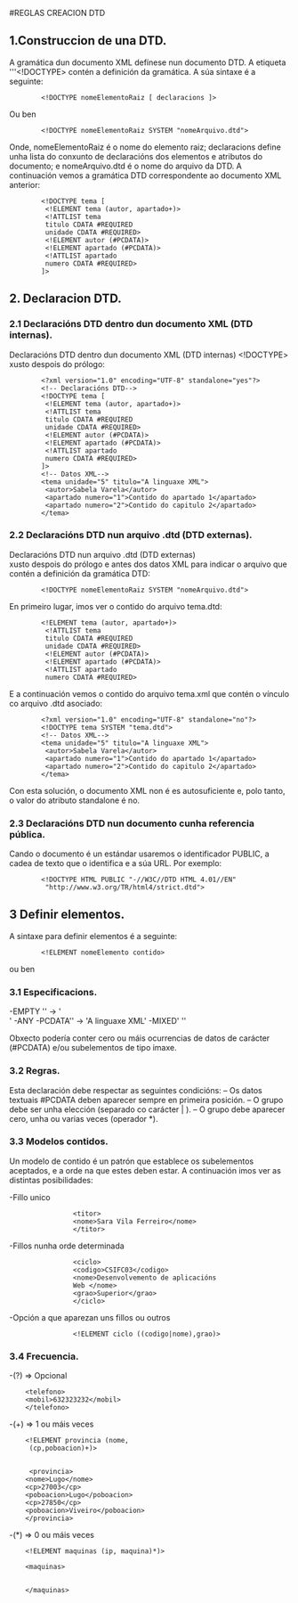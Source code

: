 #REGLAS CREACION DTD

## 1.Construccion de una DTD.
A gramática dun documento XML defínese nun documento DTD. 
A etiqueta  '''<!DOCTYPE> contén a definición da gramática. A súa sintaxe é a seguinte:

			<!DOCTYPE nomeElementoRaiz [ declaracions ]>
Ou ben

			<!DOCTYPE nomeElementoRaiz SYSTEM "nomeArquivo.dtd">
			
Onde, nomeElementoRaiz é o nome do elemento raiz; declaracions define unha lista 
do conxunto de declaracións dos elementos e atributos do documento; e nomeArquivo.dtd
é o nome do arquivo da DTD.
A continuación vemos a gramática DTD correspondente ao documento XML anterior:

			<!DOCTYPE tema [
			 <!ELEMENT tema (autor, apartado+)>
			 <!ATTLIST tema
			 titulo CDATA #REQUIRED
			 unidade CDATA #REQUIRED>
			 <!ELEMENT autor (#PCDATA)>
			 <!ELEMENT apartado (#PCDATA)>
			 <!ATTLIST apartado
			 numero CDATA #REQUIRED>
			]>
## 2. Declaracion DTD. 
			
### 2.1 Declaracións DTD dentro dun documento XML (DTD internas).			
			
Declaracións DTD dentro dun documento XML (DTD internas) <!DOCTYPE> xusto despois do prólogo:

			<?xml version="1.0" encoding="UTF-8" standalone="yes"?>
			<!-- Declaracións DTD-->
			<!DOCTYPE tema [
			 <!ELEMENT tema (autor, apartado+)>
			 <!ATTLIST tema
			 titulo CDATA #REQUIRED
			 unidade CDATA #REQUIRED>
			 <!ELEMENT autor (#PCDATA)>
			 <!ELEMENT apartado (#PCDATA)>
			 <!ATTLIST apartado
			 numero CDATA #REQUIRED>
			]>
			<!-- Datos XML-->
			<tema unidade="5" titulo="A linguaxe XML">
			 <autor>Sabela Varela</autor>
			 <apartado numero="1">Contido do apartado 1</apartado>
			 <apartado numero="2">Contido do capitulo 2</apartado>
			</tema>

### 2.2 Declaracións DTD nun arquivo .dtd (DTD externas).

Declaracións DTD nun arquivo .dtd (DTD externas) <!DOCTYPE nomeElementoRaiz SYSTEM "nomeArquivo.dtd">		
xusto despois do prólogo e antes dos datos XML para indicar o arquivo que contén a definición da gramática DTD:

			<!DOCTYPE nomeElementoRaiz SYSTEM "nomeArquivo.dtd">
			
En primeiro lugar, imos ver o contido do arquivo tema.dtd:

			<!ELEMENT tema (autor, apartado+)>
			 <!ATTLIST tema
			 titulo CDATA #REQUIRED
			 unidade CDATA #REQUIRED>
			 <!ELEMENT autor (#PCDATA)>
			 <!ELEMENT apartado (#PCDATA)>
			 <!ATTLIST apartado
			 numero CDATA #REQUIRED>

E a continuación vemos o contido do arquivo tema.xml que contén o vínculo co arquivo .dtd asociado:

			<?xml version="1.0" encoding="UTF-8" standalone="no"?>
			<!DOCTYPE tema SYSTEM "tema.dtd">
			<!-- Datos XML-->
			<tema unidade="5" titulo="A linguaxe XML">
			 <autor>Sabela Varela</autor>
			 <apartado numero="1">Contido do apartado 1</apartado>
			 <apartado numero="2">Contido do capitulo 2</apartado>
			</tema>

Con esta solución, o documento XML non é es autosuficiente e, polo tanto, o valor do atributo standalone é no.

### 2.3 Declaracións DTD nun documento cunha referencia pública.

Cando o documento é un estándar usaremos o identificador PUBLIC, a cadea de texto que o 
identifica e a súa URL. Por exemplo:

			<!DOCTYPE HTML PUBLIC "-//W3C//DTD HTML 4.01//EN"
			 "http://www.w3.org/TR/html4/strict.dtd">
			 
## 3 Definir elementos.

A sintaxe para definir elementos é a seguinte:

			<!ELEMENT nomeElemento contido>
ou ben
			<!ELEMENT nomeElemento (tipoDeContido)>	 

### 3.1 Especificacions.

-EMPTY '<!ELEMENT br EMPTY>' -> '<br />'
-ANY
-PCDATA'<!ELEMENT titulo (#PCDATA)>' -> '<titulo>A linguaxe XML</titulo>'
-MIXED'<!ELEMENT obxecto (#PCDATA|imaxe)*' -> ''


Obxecto podería conter cero ou máis ocurrencias de datos de carácter (#PCDATA) e/ou
subelementos de tipo imaxe.
### 3.2 Regras.

Esta declaración debe respectar as seguintes condicións:
– Os datos textuais #PCDATA deben aparecer sempre en primeira posición.
– O grupo debe ser unha elección (separado co carácter | ).
– O grupo debe aparecer cero, unha ou varias veces (operador *).
			
### 3.3 Modelos contidos.
	
Un modelo de contido é un patrón que establece os subelementos aceptados, e a orde na que 
estes deben estar. A continuación imos ver as distintas posibilidades:
			
-Fillo unico
					<!ELEMENT titor (nome)>
			
			
					<titor>
					<nome>Sara Vila Ferreiro</nome>
					</titor>

-Fillos nunha orde determinada 
					<!ELEMENT ciclo (codigo,nome,grao)>
					
					
					<ciclo>
					<codigo>CSIFC03</codigo>
					<nome>Desenvolvemento de aplicacións
					Web </nome>
					<grao>Superior</grao>
					</ciclo>
					
-Opción a que aparezan uns fillos ou outros
			
					<!ELEMENT ciclo ((codigo|nome),grao)>
					
### 3.4 Frecuencia.
-(?) => Opcional
		<!ELEMENT telefono (mobil, fixo?)>
		
		<telefono>
		<mobil>632323232</mobil>
		</telefono>
		
-(+) => 1 ou máis veces
	
		<!ELEMENT provincia (nome, 
		 (cp,poboacion)+)>
		 
		 
		 <provincia>
		<nome>Lugo</nome>
		<cp>27003</cp>
		<poboacion>Lugo</poboacion>
		<cp>27850</cp>
		<poboacion>Viveiro</poboacion>
		</provincia>
		
-(*) => 0 ou máis veces
		
		<!ELEMENT maquinas (ip, maquina)*)>
		
		<maquinas>
		
		
		</maquinas>
		